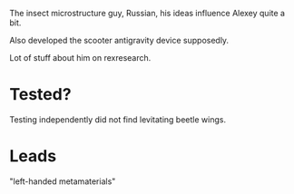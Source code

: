 The insect microstructure guy, Russian, his ideas influence Alexey quite a bit.

Also developed the scooter antigravity device supposedly.

Lot of stuff about him on rexresearch.

# Tested?

Testing independently did not find levitating beetle wings.

# Leads

"left-handed metamaterials"

